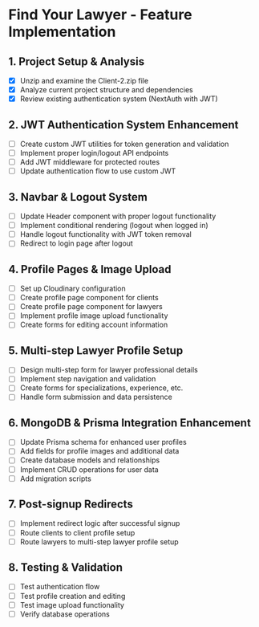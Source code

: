 # Find Your Lawyer - Feature Implementation

## 1. Project Setup & Analysis
- [x] Unzip and examine the Client-2.zip file
- [x] Analyze current project structure and dependencies
- [x] Review existing authentication system (NextAuth with JWT)

## 2. JWT Authentication System Enhancement
- [ ] Create custom JWT utilities for token generation and validation
- [ ] Implement proper login/logout API endpoints
- [ ] Add JWT middleware for protected routes
- [ ] Update authentication flow to use custom JWT

## 3. Navbar & Logout System
- [ ] Update Header component with proper logout functionality
- [ ] Implement conditional rendering (logout when logged in)
- [ ] Handle logout functionality with JWT token removal
- [ ] Redirect to login page after logout

## 4. Profile Pages & Image Upload
- [ ] Set up Cloudinary configuration
- [ ] Create profile page component for clients
- [ ] Create profile page component for lawyers
- [ ] Implement profile image upload functionality
- [ ] Create forms for editing account information

## 5. Multi-step Lawyer Profile Setup
- [ ] Design multi-step form for lawyer professional details
- [ ] Implement step navigation and validation
- [ ] Create forms for specializations, experience, etc.
- [ ] Handle form submission and data persistence

## 6. MongoDB & Prisma Integration Enhancement
- [ ] Update Prisma schema for enhanced user profiles
- [ ] Add fields for profile images and additional data
- [ ] Create database models and relationships
- [ ] Implement CRUD operations for user data
- [ ] Add migration scripts

## 7. Post-signup Redirects
- [ ] Implement redirect logic after successful signup
- [ ] Route clients to client profile setup
- [ ] Route lawyers to multi-step lawyer profile setup

## 8. Testing & Validation
- [ ] Test authentication flow
- [ ] Test profile creation and editing
- [ ] Test image upload functionality
- [ ] Verify database operations